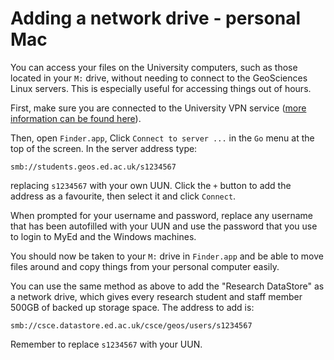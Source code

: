 # Adding a network drive - personal Mac

You can access your files on the University computers, such as those located in your `M:` drive, without needing to connect to the GeoSciences Linux servers. This is especially useful for accessing things out of hours.

First, make sure you are connected to the University VPN service \([more information can be found here](http://www.ed.ac.uk/information-services/computing/desktop-personal/vpn)\).

Then, open `Finder.app`, Click `Connect to server ...` in the `Go` menu at the top of the screen. In the server address type:

```text
smb://students.geos.ed.ac.uk/s1234567
```

replacing `s1234567` with your own UUN. Click the `+` button to add the address as a favourite, then select it and click `Connect`.

When prompted for your username and password, replace any username that has been autofilled with your UUN and use the password that you use to login to MyEd and the Windows machines.

You should now be taken to your `M:` drive in `Finder.app` and be able to move files around and copy things from your personal computer easily.

You can use the same method as above to add the "Research DataStore" as a network drive, which gives every research student and staff member 500GB of backed up storage space. The address to add is:

```text
smb://csce.datastore.ed.ac.uk/csce/geos/users/s1234567
```

Remember to replace `s1234567` with your UUN.


